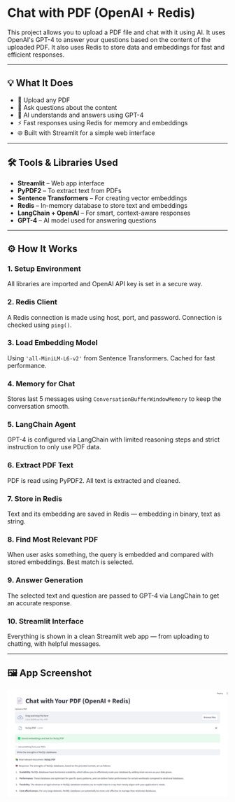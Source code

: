 # Chat with PDF (OpenAI + Redis)

This project allows you to upload a PDF file and chat with it using AI. It uses OpenAI's GPT-4 to answer your questions based on the content of the uploaded PDF. It also uses Redis to store data and embeddings for fast and efficient responses.

---

## 💡 What It Does

- 📄 Upload any PDF
- 🤖 Ask questions about the content
- 🧠 AI understands and answers using GPT-4
- ⚡ Fast responses using Redis for memory and embeddings
- 🌐 Built with Streamlit for a simple web interface

---

## 🛠️ Tools & Libraries Used

- **Streamlit** – Web app interface  
- **PyPDF2** – To extract text from PDFs  
- **Sentence Transformers** – For creating vector embeddings  
- **Redis** – In-memory database to store text and embeddings  
- **LangChain + OpenAI** – For smart, context-aware responses  
- **GPT-4** – AI model used for answering questions  

---

## ⚙️ How It Works

### 1. Setup Environment
All libraries are imported and OpenAI API key is set in a secure way.

### 2. Redis Client
A Redis connection is made using host, port, and password. Connection is checked using `ping()`.

### 3. Load Embedding Model
Using `'all-MiniLM-L6-v2'` from Sentence Transformers. Cached for fast performance.

### 4. Memory for Chat
Stores last 5 messages using `ConversationBufferWindowMemory` to keep the conversation smooth.

### 5. LangChain Agent
GPT-4 is configured via LangChain with limited reasoning steps and strict instruction to only use PDF data.

### 6. Extract PDF Text
PDF is read using PyPDF2. All text is extracted and cleaned.

### 7. Store in Redis
Text and its embedding are saved in Redis — embedding in binary, text as string.

### 8. Find Most Relevant PDF
When user asks something, the query is embedded and compared with stored embeddings. Best match is selected.

### 9. Answer Generation
The selected text and question are passed to GPT-4 via LangChain to get an accurate response.

### 10. Streamlit Interface
Everything is shown in a clean Streamlit web app — from uploading to chatting, with helpful messages.

---

## 🖼️ App Screenshot

![App Screenshot](screenshots/result%201.png)

